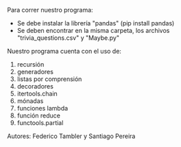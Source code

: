 Para correr nuestro programa:

- Se debe instalar la librería "pandas" (pip install pandas)
- Se deben encontrar en la misma carpeta, los archivos "trivia_questions.csv" y "Maybe.py"

Nuestro programa cuenta con el uso de:

1. recursión
2. generadores
3. listas por comprensión
4. decoradores
5. itertools.chain
6. mónadas
7. funciones lambda
8. función reduce
9. functools.partial


Autores: Federico Tambler y Santiago Pereira  
